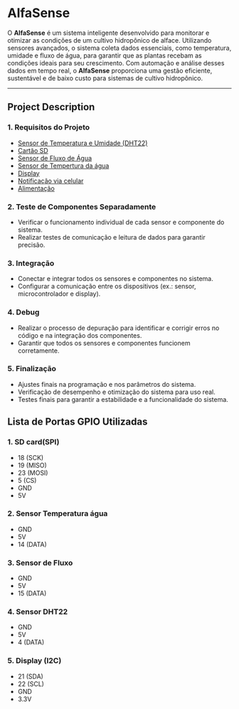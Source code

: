 # AlfaSense

O **AlfaSense** é um sistema inteligente desenvolvido para monitorar e otimizar as condições de um cultivo hidropônico de alface. Utilizando sensores avançados, o sistema coleta dados essenciais, como temperatura, umidade e fluxo de água, para garantir que as plantas recebam as condições ideais para seu crescimento. Com automação e análise desses dados em tempo real, o **AlfaSense** proporciona uma gestão eficiente, sustentável e de baixo custo para sistemas de cultivo hidropônico.

---

## Project Description

### 1. Requisitos do Projeto

- [Sensor de Temperatura e Umidade (DHT22)](https://blog.eletrogate.com/sensores-dht11-dht22/)
- [Cartão SD](https://blog.eletrogate.com/gravacao-de-cartao-micro-sd-com-arduino/)
- [Sensor de Fluxo de Água](https://www.robocore.net/tutoriais/usando-sensor-fluxo-de-agua?srsltid=AfmBOop5U_WtSI5_IvKNNCcCxQMp0dhDSsZdoMKUAfDzZMoC_m_Guo6d)
- [Sensor de Tempertura da água](https://www.robocore.net/tutoriais/primeiros-passos-ds18b20-arduino?srsltid=AfmBOopOh0tPdRKgMwcXEHIK44C2FYUGw6nCdGaH6_7ZIXtDBWHG8kre)
- [Display](https://www.makerhero.com/blog/como-conectar-display-oled-arduino/)
- [Notificação via celular](https://iotguru.cloud/tutorials/mqttPanel)
- [Alimentação](https://www.usinainfo.com.br/fonte-chaveada-usb-e-p4/fonte-chaveada-5v-34a-2-x-17a-usb-dupla-para-arduino-esp32-e-celular-branca-6026.html)

### 2. Teste de Componentes Separadamente

- Verificar o funcionamento individual de cada sensor e componente do sistema.
- Realizar testes de comunicação e leitura de dados para garantir precisão.

### 3. Integração

- Conectar e integrar todos os sensores e componentes no sistema.
- Configurar a comunicação entre os dispositivos (ex.: sensor, microcontrolador e display).

### 4. Debug

- Realizar o processo de depuração para identificar e corrigir erros no código e na integração dos componentes.
- Garantir que todos os sensores e componentes funcionem corretamente.

### 5. Finalização

- Ajustes finais na programação e nos parâmetros do sistema.
- Verificação de desempenho e otimização do sistema para uso real.
- Testes finais para garantir a estabilidade e a funcionalidade do sistema.


## Lista de Portas GPIO Utilizadas

### 1. SD card(SPI)

- 18 (SCK)
- 19 (MISO)
- 23 (MOSI)
- 5 (CS)
- GND
- 5V

### 2. Sensor Temperatura água

- GND
- 5V
- 14 (DATA)

### 3. Sensor de Fluxo

- GND
- 5V
- 15 (DATA)

### 4. Sensor DHT22

- GND
- 5V
- 4 (DATA)

### 5. Display (I2C)

- 21 (SDA)
- 22 (SCL)
- GND
- 3.3V

